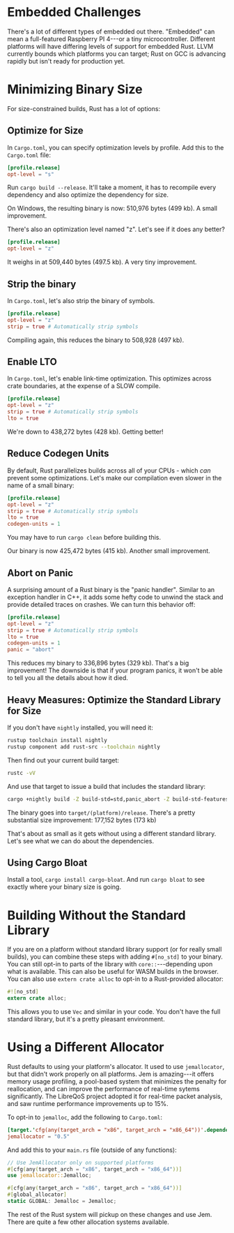 # Embedded Challenges

There's a lot of different types of embedded out there. "Embedded" can mean a full-featured Raspberry PI 4---or a tiny microcontroller. Different platforms will have differing levels of support for embedded Rust. LLVM currently bounds which platforms you can target; Rust on GCC is advancing rapidly but isn't ready for production yet.

# Minimizing Binary Size

For size-constrained builds, Rust has a lot of options:

## Optimize for Size

In `Cargo.toml`, you can specify optimization levels by profile. Add this to the `Cargo.toml` file:

```toml
[profile.release]
opt-level = "s"
```

Run `cargo build --release`. It'll take a moment, it has to recompile every dependency and also optimize the dependency for size.

On Windows, the resulting binary is now: 510,976 bytes (499 kb). A small improvement.

There's also an optimization level named "z". Let's see if it does any better?

```toml
[profile.release]
opt-level = "z"
```

It weighs in at 509,440 bytes (497.5 kb). A very tiny improvement.

## Strip the binary

In `Cargo.toml`, let's also strip the binary of symbols.

```toml
[profile.release]
opt-level = "z"
strip = true # Automatically strip symbols
```

Compiling again, this reduces the binary to 508,928 (497 kb).

## Enable LTO

In `Cargo.toml`, let's enable link-time optimization. This optimizes across crate boundaries, at the expense of a SLOW compile.

```toml
[profile.release]
opt-level = "z"
strip = true # Automatically strip symbols
lto = true
```

We're down to 438,272 bytes (428 kb). Getting better!

## Reduce Codegen Units

By default, Rust parallelizes builds across all of your CPUs - which *can* prevent some optimizations. Let's make our compilation even slower in the name of a small binary:

```toml
[profile.release]
opt-level = "z"
strip = true # Automatically strip symbols
lto = true
codegen-units = 1
```

You may have to run `cargo clean` before building this.

Our binary is now 425,472 bytes (415 kb). Another small improvement.

## Abort on Panic

A surprising amount of a Rust binary is the "panic handler". Similar to an exception handler in C++, it adds some hefty code to unwind the stack and provide detailed traces on crashes. We can turn this behavior off:

```toml
[profile.release]
opt-level = "z"
strip = true # Automatically strip symbols
lto = true
codegen-units = 1
panic = "abort"
```

This reduces my binary to 336,896 bytes (329 kb). That's a big improvement! The downside is that if your program panics, it won't be able to tell you all the details about how it died.

## Heavy Measures: Optimize the Standard Library for Size

If you don't have `nightly` installed, you will need it:

```bash
rustup toolchain install nightly
rustup component add rust-src --toolchain nightly
```

Then find out your current build target:

```bash
rustc -vV
```

And use that target to issue a build that includes the standard library:

```bash
cargo +nightly build -Z build-std=std,panic_abort -Z build-std-features=panic_immediate_abort --target x86_64-apple-darwin --release
```

The binary goes into `target/(platform)/release`. There's a pretty substantial size improvement: 177,152 bytes (173 kb)

That's about as small as it gets without using a different standard library. Let's see what we can do about the dependencies.

## Using Cargo Bloat

Install a tool, `cargo install cargo-bloat`. And run `cargo bloat` to see exactly where your binary size is going.

# Building Without the Standard Library

If you are on a platform without standard library support (or for really small builds), you can combine these steps with adding `#[no_std]` to your binary. You can still opt-in to parts of the library with `core::`---depending upon what is available. This can also be useful for WASM builds in the browser. You can also use `extern crate alloc` to opt-in to a Rust-provided allocator:

```rust
#![no_std]
extern crate alloc;
```

This allows you to use `Vec` and similar in your code. You don't have the full standard library, but it's a pretty pleasant environment.

# Using a Different Allocator

Rust defaults to using your platform's allocator. It used to use `jemallocator`, but that didn't work properly on all platforms. Jem is amazing---it offers memory usage profiling, a pool-based system that minimizes the penalty for reallocation, and can improve the performance of real-time sytems significantly. The LibreQoS project adopted it for real-time packet analysis, and saw runtime performance improvements up to 15%.

To opt-in to `jemalloc`, add the following to `Cargo.toml`:

```toml
[target.'cfg(any(target_arch = "x86", target_arch = "x86_64"))'.dependencies]
jemallocator = "0.5"
```

And add this to your `main.rs` file (outside of any functions):

```rust
// Use JemAllocator only on supported platforms
#[cfg(any(target_arch = "x86", target_arch = "x86_64"))]
use jemallocator::Jemalloc;

#[cfg(any(target_arch = "x86", target_arch = "x86_64"))]
#[global_allocator]
static GLOBAL: Jemalloc = Jemalloc;
```

The rest of the Rust system will pickup on these changes and use Jem. There are quite a few other allocation systems available.
